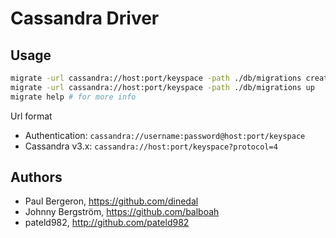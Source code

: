 # Cassandra Driver

## Usage

```bash
migrate -url cassandra://host:port/keyspace -path ./db/migrations create add_field_to_table
migrate -url cassandra://host:port/keyspace -path ./db/migrations up
migrate help # for more info
```

Url format
- Authentication: `cassandra://username:password@host:port/keyspace`
- Cassandra v3.x: `cassandra://host:port/keyspace?protocol=4`

## Authors

* Paul Bergeron, https://github.com/dinedal
* Johnny Bergström, https://github.com/balboah
* pateld982, http://github.com/pateld982
